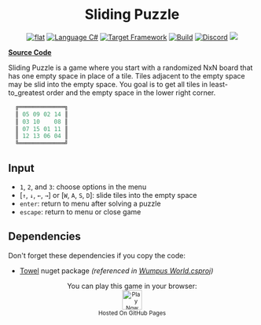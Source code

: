 <h1 align="center">
	Sliding Puzzle
</h1>

<p align="center">
	<a href="https://github.com/ZacharyPatten/dotnet-console-games" alt="GitHub repo"><img alt="flat" src="https://raw.githubusercontent.com/ZacharyPatten/dotnet-console-games/main/.github/resources/github-repo-black.svg"></a>
	<a href="https://docs.microsoft.com/en-us/dotnet/csharp/" alt="GitHub repo"><img alt="Language C#" src="https://raw.githubusercontent.com/ZacharyPatten/dotnet-console-games/main/.github/resources/language-csharp.svg"></a>
	<a href="https://dotnet.microsoft.com/download"><img src="https://raw.githubusercontent.com/ZacharyPatten/dotnet-console-games/main/.github/resources/dotnet-badge.svg" title="Target Framework" alt="Target Framework"></a>
	<a href="https://github.com/ZacharyPatten/dotnet-console-games/actions"><img src="https://github.com/ZacharyPatten/dotnet-console-games/workflows/Sliding%20Puzzle%20Build/badge.svg" title="Goto Build" alt="Build"></a>
	<a href="https://discord.gg/4XbQbwF" alt="Discord"><img src="https://raw.githubusercontent.com/ZacharyPatten/dotnet-console-games/main/.github/resources/discord-badge.svg" title="Go To Discord Server" alt="Discord"/></a>
	<a href="https://github.com/ZacharyPatten/dotnet-console-games/blob/master/LICENSE" alt="license"><img src="https://raw.githubusercontent.com/ZacharyPatten/dotnet-console-games/main/.github/resources/license-MIT-green.svg" /></a>
</p>

**[Source Code](Program.cs)**

Sliding Puzzle is a game where you start with a randomized NxN board that has one empty space in place of a tile. Tiles adjacent to the empty space may be slid into the empty space. You goal is to get all tiles in least-to_greatest order and the empty space in the lower right corner.

```cs
  ╔═════════════╗
  ║ 05 09 02 14 ║
  ║ 03 10    08 ║
  ║ 07 15 01 11 ║
  ║ 12 13 06 04 ║
  ╚═════════════╝
```

## Input

- `1`, `2`, and `3`: choose options in the menu
- [`↑`, `↓`, `←`, `→`] or [`W`, `A`, `S`, `D`]: slide tiles into the empty space
- `enter`: return to menu after solving a puzzle
- `escape`: return to menu or close game

## Dependencies

Don't forget these dependencies if you copy the code:

- [Towel](https://github.com/ZacharyPatten/Towel) nuget package _(referenced in [Wumpus World.csproj](Wumpus%20World.csproj))_

<p align="center">
	You can play this game in your browser:
	<br />
	<a href="https://zacharypatten.github.io/dotnet-console-games/Tic%20Tac%20Toe" alt="Play Now">
		<sub><img height="40"src="https://raw.githubusercontent.com/ZacharyPatten/dotnet-console-games/main/.github/resources/play-badge.svg" title="Play Now" alt="Play Now"/></sub>
	</a>
	<br />
	<sup>Hosted On GitHub Pages</sup>
</p>
